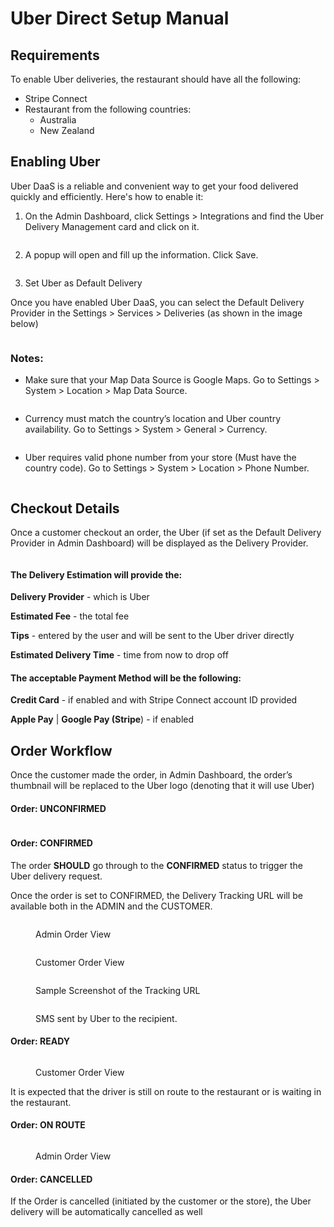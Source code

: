 # Uber Direct Setup Manual

## **Requirements**

To enable Uber deliveries, the restaurant should have all the following:

* Stripe Connect
* Restaurant from the following countries:
  * Australia
  * New Zealand

## Enabling Uber

Uber DaaS is a reliable and convenient way to get your food delivered quickly and efficiently. Here's how to enable it:

1. On the Admin Dashboard, click Settings > Integrations and find the Uber Delivery Management card and click on it.

<figure><img src="../.gitbook/assets/Untitled (1).png" alt=""><figcaption></figcaption></figure>

2. A popup will open and fill up the information. Click Save.

<figure><img src="../.gitbook/assets/Uber(2).png" alt=""><figcaption></figcaption></figure>

3. Set Uber as Default Delivery

Once you have enabled Uber DaaS, you can select the Default Delivery Provider in the Settings > Services > Deliveries (as shown in the image below)

<figure><img src="../.gitbook/assets/Screen Shot 2023-05-10 at 9.47.12 AM.png" alt=""><figcaption></figcaption></figure>

### Notes:

* Make sure that your Map Data Source is Google Maps. Go to Settings > System > Location > Map Data Source.

<figure><img src="../.gitbook/assets/Uber Screenshot 2023-05-09 at 6.38.47 PM.png" alt=""><figcaption></figcaption></figure>

* Currency must match the country’s location and Uber country availability. Go to Settings > System > General > Currency.

<figure><img src="../.gitbook/assets/Uber Screenshot 2023-05-09 at 6.41.14 PM.png" alt=""><figcaption></figcaption></figure>

* Uber requires valid phone number from your store (Must have the country code). Go to Settings > System > Location > Phone Number.

<figure><img src="../.gitbook/assets/Uber Screenshot 2023-05-09 at 6.43.23 PM.png" alt=""><figcaption></figcaption></figure>

## Checkout Details

Once a customer checkout an order, the Uber (if set as the Default Delivery Provider in Admin Dashboard) will be displayed as the Delivery Provider.

<figure><img src="../.gitbook/assets/Screenshot 2023-05-09 at 7.06.03 PM.png" alt=""><figcaption></figcaption></figure>

#### The Delivery Estimation will provide the:

**Delivery Provider** - which is Uber

**Estimated Fee** - the total fee

**Tips** - entered by the user and will be sent to the Uber driver directly

**Estimated Delivery Time** - time from now to drop off



#### The acceptable Payment Method will be the following:

**Credit Card** - if enabled and with Stripe Connect account ID provided

**Apple Pay** | **Google Pay (Stripe**) - if enabled



## Order Workflow

Once the customer made the order, in Admin Dashboard, the order’s thumbnail will be replaced to the Uber logo (denoting that it will use Uber)

#### Order: UNCONFIRMED

<figure><img src="../.gitbook/assets/Screenshot 2023-05-09 at 7.44.43 PM.png" alt=""><figcaption></figcaption></figure>

#### Order: CONFIRMED

The order **SHOULD** go through to the **CONFIRMED** status to trigger the Uber delivery request.

Once the order is set to CONFIRMED, the Delivery Tracking URL will be available both in the ADMIN and the CUSTOMER.

<figure><img src="../.gitbook/assets/Untitled (7).png" alt=""><figcaption><p>Admin Order View</p></figcaption></figure>

<figure><img src="../.gitbook/assets/Untitled (4).png" alt=""><figcaption><p>Customer Order View</p></figcaption></figure>

<figure><img src="../.gitbook/assets/Untitled (5).png" alt=""><figcaption><p>Sample Screenshot of the Tracking URL</p></figcaption></figure>

<figure><img src="../.gitbook/assets/Untitled (6).png" alt=""><figcaption><p>SMS sent by Uber to the recipient.</p></figcaption></figure>

#### Order: READY

<figure><img src="../.gitbook/assets/Untitled (9).png" alt=""><figcaption><p>Customer Order View</p></figcaption></figure>

It is expected that the driver is still on route to the restaurant or is waiting in the restaurant.

#### Order: ON ROUTE

<figure><img src="../.gitbook/assets/Untitled (10).png" alt=""><figcaption><p>Admin Order View</p></figcaption></figure>

#### Order: CANCELLED

If the Order is cancelled (initiated by the customer or the store), the Uber delivery will be automatically cancelled as well

